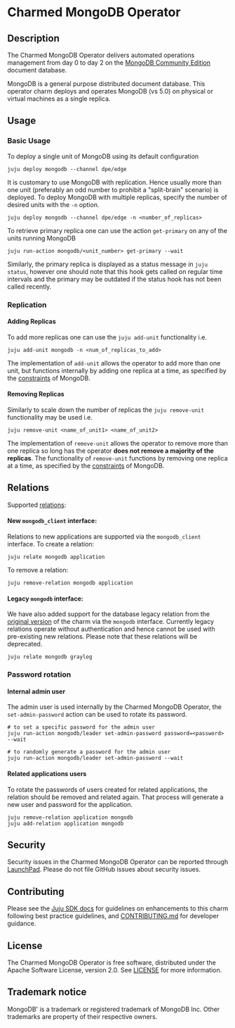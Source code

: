 # Charmed MongoDB Operator


## Description

The Charmed MongoDB Operator delivers automated operations management from day 0 to day 2 on the [MongoDB Community Edition](https://github.com/mongodb/mongo) document database.

MongoDB is a general purpose distributed document database. This operator charm deploys and operates MongoDB (vs 5.0) on physical or virtual machines as a single replica.


## Usage

### Basic Usage
To deploy a single unit of MongoDB using its default configuration
```shell
juju deploy mongodb --channel dpe/edge
```

It is customary to use MongoDB with replication. Hence usually more than one unit (preferably an odd number to prohibit a "split-brain" scenario) is deployed. To deploy MongoDB with multiple replicas, specify the number of desired units with the `-n` option.
```shell
juju deploy mongodb --channel dpe/edge -n <number_of_replicas>
```

To retrieve primary replica one can use the action `get-primary` on any of the units running MongoDB
```shell
juju run-action mongodb/<unit_number> get-primary --wait
```

Similarly, the primary replica is displayed as a status message in `juju status`, however one should note that this hook gets called on regular time intervals and the primary may be outdated if the status hook has not been called recently. 

### Replication
#### Adding Replicas
To add more replicas one can use the `juju add-unit` functionality i.e.
```shell
juju add-unit mongodb -n <num_of_replicas_to_add>
```
The implementation of `add-unit` allows the operator to add more than one unit, but functions internally by adding one replica at a time, as specified by the [constraints](https://www.mongodb.com/docs/manual/reference/command/replSetReconfig/#reconfiguration-can-add-or-remove-no-more-than-one-voting-member-at-a-time) of MongoDB.


#### Removing Replicas 
Similarly to scale down the number of replicas the `juju remove-unit` functionality may be used i.e.
```shell
juju remove-unit <name_of_unit1> <name_of_unit2>
```
The implementation of `remove-unit` allows the operator to remove more than one replica so long has the operator **does not remove a majority of the replicas**. The functionality of `remove-unit` functions by removing one replica at a time, as specified by the [constraints](https://www.mongodb.com/docs/manual/reference/command/replSetReconfig/#reconfiguration-can-add-or-remove-no-more-than-one-voting-member-at-a-time) of MongoDB.


## Relations

Supported [relations](https://juju.is/docs/olm/relations):

#### New `mongodb_client` interface:

Relations to new applications are supported via the `mongodb_client` interface. To create a relation: 

```shell
juju relate mongodb application
```

To remove a relation:
```shell
juju remove-relation mongodb application
```

#### Legacy `mongodb` interface:
We have also added support for the database legacy relation from the [original version](https://launchpad.net/charm-mongodb) of the charm via the `mongodb` interface. Currently legacy relations operate without authentication and hence cannot be used with pre-existing new relations. Please note that these relations will be deprecated.
 ```shell
juju relate mongodb graylog
```

### Password rotation
#### Internal admin user
The admin user is used internally by the Charmed MongoDB Operator, the `set-admin-password` action can be used to rotate its password.
```shell
# to set a specific password for the admin user
juju run-action mongodb/leader set-admin-password password=<password> --wait

# to randomly generate a password for the admin user
juju run-action mongodb/leader set-admin-password --wait
```

#### Related applications users
To rotate the passwords of users created for related applications, the relation should be removed and related again. That process will generate a new user and password for the application.
```shell
juju remove-relation application mongodb
juju add-relation application mongodb
```

## Security
Security issues in the Charmed MongoDB Operator can be reported through [LaunchPad](https://wiki.ubuntu.com/DebuggingSecurity#How%20to%20File). Please do not file GitHub issues about security issues.


## Contributing

Please see the [Juju SDK docs](https://juju.is/docs/sdk) for guidelines on enhancements to this charm following best practice guidelines, and [CONTRIBUTING.md](https://github.com/canonical/mongodb-operator/blob/main/CONTRIBUTING.md) for developer guidance.


## License
The Charmed MongoDB Operator is free software, distributed under the Apache Software License, version 2.0. See [LICENSE](https://github.com/canonical/mongodb-operator/blob/main/LICENSE) for more information.


## Trademark notice
MongoDB' is a trademark or registered trademark of MongoDB Inc. Other trademarks are property of their respective owners.
